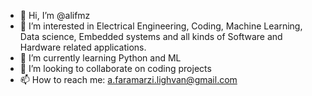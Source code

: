 - 👋 Hi, I’m @alifmz
- 👀 I’m interested in Electrical Engineering, Coding, Machine Learning, Data science, Embedded systems and all kinds of Software and Hardware related applications.
- 🌱 I’m currently learning Python and ML
- 💞️ I’m looking to collaborate on coding projects
- 📫 How to reach me: a.faramarzi.lighvan@gmail.com

<!---
alifmz/alifmz is a ✨ special ✨ repository because its `README.md` (this file) appears on your GitHub profile.
You can click the Preview link to take a look at your changes.
--->

